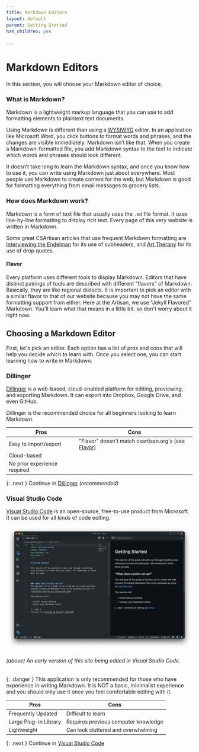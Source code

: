 ```yaml
---
title: Markdown Editors
layout: default
parent: Getting Started
has_children: yes

---
```

# Markdown Editors

In this section, you will choose your Markdown editor of choice.

### What is Markdown?

Markdown is a lightweight markup language that you can use to add formatting elements to plaintext text documents. 

Using Markdown is different than using a [WYSIWYG](https://en.wikipedia.org/wiki/WYSIWYG) editor. In an application like Microsoft Word, you click buttons to format words and phrases, and the changes are visible immediately. Markdown isn’t like that. When you create a Markdown-formatted file, you add Markdown syntax to the text to indicate which words and phrases should look different.

It doesn’t take long to learn the Markdown syntax, and once you know how to use it, you can write using Markdown just about everywhere. Most people use Markdown to create content for the web, but Markdown is good for formatting everything from email messages to grocery lists.

### How does Markdown work?

Markdown is a form of text file that usually uses the `.md` file format. It uses line-by-line formatting to display rich text. Every page of this very website is written in Markdown. 

Some great CSArtisan articles that use frequent Markdown formatting are [Interviewing the Endelman](https://csartisan.github.io/interviewing-the-endelman/) for its use of subheaders, and [Art Therapy](https://csartisan.github.io/art-therapy/) for its use of drop quotes. 

#### Flavor

Every platform uses different tools to display Markdown. Editors that have distinct pairings of tools are described with different "flavors" of Markdown. Basically, they are like regional dialects. It is important to pick an editor with a similar flavor to that of our website because you may not have the same formatting support from either. Here at the Artisan, we use "Jekyll Flavored" Markdown. You'll learn what that means in a little bit, so don't worry about it right now.

## Choosing a Markdown Editor

First, let's pick an editor. Each option has a list of pros and cons that will help you decide which to learn with. Once you select one, you can start learning how to write in Markdown. 

### Dillinger
[Dillinger](https://dillinger.io) is a web-based, cloud-enabled platform for editing, previewing, and exporting Markdown. It can export into Dropbox, Google Drive, and even GitHub.

Dillinger is the recommended choice for all beginners looking to learn Markdown.

|Pros |Cons |
|-----|-----|
Easy to import/export         |  "Flavor" doesn't match csartisan.org's (see [Flavor](index#flavor))
Cloud-based                   |  
No prior experience required  |  

{: .next }
Continue in [Dillinger](dillinger.html) _(recommended)_

### Visual Studio Code
[Visual Studio Code](https://visualstudio.microsoft.com/#vscode-section) is an open-source, free-to-use product from Microsoft. It can be used for all kinds of code editing.

![](/assets/img/vsc_markdown.png)
###### (above) An early version of this site being edited in Visual Studio Code.

{: .danger }
This application is only recommended for those who have experience in writing Markdown. It is NOT a basic, minimalist experience and you should only use it once you feel comfortable editing with it.

|Pros |Cons |
|-----|-----|
Frequently Updated     |  Difficult to learn
Large Plug-in Library  |  Requires previous computer knowledge
Lightweight            |  Can look cluttered and overwhelming

{: .next }
Continue in [Visual Studio Code](vsc.html)